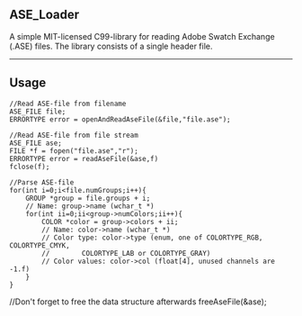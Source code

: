 ## ASE_Loader

A simple MIT-licensed C99-library for reading Adobe Swatch Exchange (.ASE) files.
The library consists of a single header file.

----------------

## Usage

```
//Read ASE-file from filename
ASE_FILE file;
ERRORTYPE error = openAndReadAseFile(&file,"file.ase");

//Read ASE-file from file stream
ASE_FILE ase;
FILE *f = fopen("file.ase","r");
ERRORTYPE error = readAseFile(&ase,f)
fclose(f);

//Parse ASE-file
for(int i=0;i<file.numGroups;i++){
    GROUP *group = file.groups + i;
    // Name: group->name (wchar_t *)
    for(int ii=0;ii<group->numColors;ii++){
        COLOR *color = group->colors + ii;
        // Name: color->name (wchar_t *)
        // Color type: color->type (enum, one of COLORTYPE_RGB, COLORTYPE_CMYK,
        //        COLORTYPE_LAB or COLORTYPE_GRAY)
        // Color values: color->col (float[4], unused channels are -1.f)
    }
}
```

//Don't forget to free the data structure afterwards
freeAseFile(&ase);
